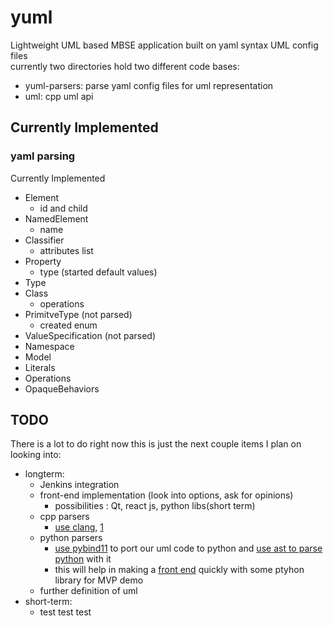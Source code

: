 # yuml
Lightweight UML based MBSE application built on yaml syntax UML config files    
currently two directories hold two different code bases:    
  * yuml-parsers: parse yaml config files for uml representation    
  * uml: cpp uml api


## Currently Implemented

### yaml parsing
Currently Implemented    
  * Element    
    * id and child    
  * NamedElement    
    * name    
  * Classifier    
    * attributes list    
  * Property    
    * type (started default values)    
  * Type    
  * Class  
    * operations  
  * PrimitveType (not parsed)    
    * created enum    
  * ValueSpecification (not parsed)    
  * Namespace    
  * Model    
  * Literals    
  * Operations    
  * OpaqueBehaviors


## TODO
There is a lot to do right now this is just the next couple items I plan on looking into:  
  * longterm:    
    * Jenkins integration    
    * front-end implementation (look into options, ask for opinions)    
      * possibilities : Qt, react js, python libs(short term)    
    * cpp parsers    
      * [use clang](https://shaharmike.com/cpp/libclang/?fbclid=IwAR1Y9PBig4Hd6bxmNERySpGAk2V09iCThrWuZ3Vb31LFAMG33pa1_kGVQZo), [1](https://clang.llvm.org/get_started.html)    
    * python parsers  
      * [use pybind11](https://realpython.com/python-bindings-overview/) to port our uml code to python and [use ast to parse python](https://docs.python.org/3/library/ast.html#module-ast) with it  
      * this will help in making a [front end](https://wiki.python.org/moin/WebFrameworks) quickly with some ptyhon library for MVP demo
    * further definition of uml    
  * short-term:    
    * test test test    
    
